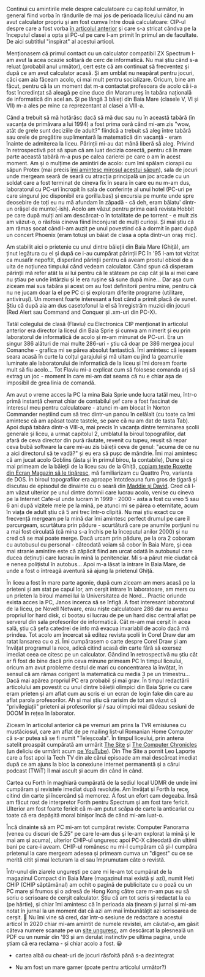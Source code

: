 Continui cu amintirile mele despre calculatoare cu capitolul următor, în general fiind vorba în rândurile de mai jos de perioada liceului când nu am avut calculator propriu și am fost cumva între două calculatoare: CIP-ul despre care a fost vorba [în articolul anterior](https://www.rusiczki.net/2021/07/08/cronici-calculatoricesti-cip/) și care s-a stricat cândva pe la începutul clasei a opta și PC-ul pe care l-am primit în primul an de facultate. De aici subtitlul "inspirat" al acestui articol.

Menționasem că primul contact cu un calculator compatibil ZX Spectrum l-am avut la acea ocazie solitară de cerc de informatică. Nu mai știu când s-a reluat (probabil anul următor), cert este că am continuat să frecventez și după ce am avut calculator acasă. Și am umblat nu neapărat pentru jocuri, căci cam aia făceam acolo, ci mai mult pentru socializare. Oricum, bine am făcut, pentru că la un moment dat m-a contactat profesoara de acolo că i-a fost încredințat să aleagă pe cine duce din Maramureș în tabăra națională de informatică din acel an. Și pe lângă 3 băieți din Baia Mare (clasele V, VI și VII) m-a ales pe mine ca reprezentant al clasei a VIII-a.

Când a trebuit să mă hotărăsc dacă să mă duc sau nu în această tabără (în vacanța de primăvara a lui 1994) a fost prima oară când mi-am zis "wow, atât de grele sunt deciziile de adult?" fiindcă a trebuit să aleg între tabără sau orele de pregătire suplimentară la matematică din vacanță - eram înainte de admiterea la liceu. Părinții mi-au dat mână liberă să aleg. Privind în retrospectivă pot să spun că am luat decizia corectă, pentru că în mare parte această tabără m-a pus pe calea carierei pe care o am în acest moment. Am și o mulțime de amintiri de acolo: cum îmi spălam ciorapii cu săpun Protex (mai precis [îmi amintesc mirosul acestui săpun](https://www.rusiczki.net/2014/08/22/alti-10-ani/)), sala de jocuri unde mergeam seară de seară cu atracția principală un joc arcade cu un soldat care a fost terminat de cineva fix în seara în care eu nu m-am dus, laboratorul cu PC-uri încropit în sala de conferințe al unui hotel (PC-uri pe care singurul joc disponibil era gorilla.bas) și excursia pe munte unde spre deosebire de toți eu nu mă afundam în zăpadă - că deh, eram băiatu' dintr-un orășel de munte(-ish). Acolo am văzut pentru prima oară revista Hobbit pe care după mulți ani am descărcat-o în totalitate de pe torrent - e mult zis am văzut-o, o răsfoia cineva fiind înconjurat de mulți curioși. Și mai știu că am rămas șocat când l-am auzit pe unul povestind că a dormit în parc după un concert Phoenix (eram totuși un băiat de clasa a opta dintr-un oraș mic).

Am stabilit aici o prietenie cu unul dintre băieții din Baia Mare (Ghiță), am ținut legătura cu el și după ce i-au cumpărat părinții PC în '95 l-am tot vizitat ca musafir nepoftit, disperând părinții pentru că aveam prostul obicei de a uita de noțiunea timpului când vedeam calculator. Când spun că disperam părinții mă refer atât la ai lui pentru că le stăteam pe cap cât și la ai mei care nu știau pe unde întârziu și le era rușine să sune după mine... Dar așa cum ziceam mai sus tabăra și acest om au fost definitorii pentru mine, pentru că nu ne jucam doar la el pe PC ci și exploram diferite programe (utilitare, antiviruși). Un moment foarte interesant a fost când a primit placă de sunet. Știu că după aia am dus casetofonul la el să înregistrăm muzici din jocuri (Red Alert sau Command and Conquer și .xm-uri din PC-X).

Tatăl colegului de clasă (Flaviu) cu Electronica CIP menționat în articolul anterior era director la liceul din Baia Sprie și cumva am nimerit și eu prin laboratorul de informatică de acolo și m-am minunat de PC-uri. Era un singur 386 alături de mai multe 286-uri - știu că doar pe 386 mergea jocul Comanche - grafica mi se părea absolut fantastică. Îmi amintesc că ieșeam seara acasă în curte la colțul garajului și mă uitam cu jind la geamurile luminate ale laboratorului de informatică de la liceu și îmi doream foarte mult să fiu acolo... Tot Flaviu mi-a explicat cum să folosesc comanda arj să extrag un joc - moment în care mi-am dat seama că nu e chiar așa de imposibil de grea linia de comandă.

Am avut o vreme acces la PC la mina Baia Sprie unde lucra tatăl meu, într-o primă instanță chemat chiar de contabilul șef care a fost fascinat de interesul meu pentru calculatoare - atunci m-am blocat în Norton Commander neștiind cum să trec dintr-un panou în celălalt (cu toate ca îmi amintesc că am apăsat toate tastele, se pare că nu am dat de tasta Tab). Apoi după tabăra dintr-a VIII-a, mai precis în vacanța dintre terminarea școlii generale și liceu, a urmat capitolul 2, umblatul la biroul topografilor, dat afară de ceva director din pură răutate, revenit cu tupeu, reușit să repar ceva bubă software la care mi-au zis băieții ceva de genul: "acuma de ce nu a aici directorul să te vadă?" și eu era să pușc de mândrie. Îmi mai amintesc că am jucat acolo Goblins (ăsta și în primul birou, la contabile), Dune și ce mai primeam de la băieții de la liceu sau de la Ghiță, [copiam texte Roxette din Ecran Magazin să le tipăresc](https://www.rusiczki.net/2019/12/11/roxette/), mă familiarizam cu Quattro Pro, varianta de DOS. În biroul topografilor era aproape întotdeauna fum gros de țigară și discutau de episodul de dinainte cu o seară din [Maddie și David](https://en.wikipedia.org/wiki/Moonlighting_(TV_series)). Cred că l-am văzut ulterior pe unul dintre domnii care lucrau acolo, venise cu cineva pe la Internet Cafe-ul unde lucram în 1999 - 2000 - asta a fost cu vreo 5 sau 6 ani după vizitele mele pe la mină, pe atunci mi se părea o eternitate, acum în viața de adult știu că 5 ani trec într-o clipită. Nu mai știu exact cu ce frecvență mergeam pe la mină dar îmi amintesc perfect drumul pe care îl parcurgeam, scurtătura prin pădure - scurtătură care pe anumite porțiuni nu a mai fost circulată (că mina s-a închis pe la începutul anilor 2000) și nu cred că se mai poate merge. Dacă urcam prin pădure, pe la ora 2 coboram cu autobusul cu personal - câteodată voiam să cobor în Baia Mare, și cea mai stranie amintire este că zăpăcit fiind am urcat odată în autobusul care ducea deținuții care lucrau în mină la penitenciar. Mi s-a părut mie ciudat că e nenea polițistul în autobus... Apoi m-a lăsat la intrare în Baia Mare, de unde a fost o întreagă aventură să ajung la prietenul Ghiță.

În liceu a fost în mare parte agonie, după cum ziceam am mers acasă pe la prieteni și am stat pe capul lor, am cerșit intrare în laboratoare, am mers cu un prieten la biroul mamei lui la Universitatea de Nord... Practic oriunde exista acces la PC, Janos incerca să se înfigă. A fost interesant laboratorul de la liceu, pe Novell Netware, erau niște calculatoare 286 dar nu aveau propriul lor hard disk, ci bootau si lucrau de pe un hard disc central aflat pe serverul din sala profesorilor de informatică. Cât m-am mai cerșit în acea sală, știu că șefa catedrei de info mă evacua invariabil de acolo dacă mă prindea. Tot acolo am încercat să editez revista școlii în Corel Draw dar am ratat lansarea cu o zi. Îmi cumpărasem o carte despre Corel Draw și am învățat programul la rece, adică citind acasă din carte fără să exersez imediat ceea ce citesc pe un calculator. Gândind în retrospectivă nu știu cât ar fi fost de bine dacă prin ceva minune primeam PC în timpul liceului, oricum am avut probleme destul de mari cu concentrarea la învățat, în sensul că am rămas corigent la matematică cu media 3 pe un trimestru... Dacă mai apărea propriul PC era probabil și mai grav. În timpul redactării articolului am povestit cu unul dintre băieții olimpici din Baia Sprie cu care eram prieten și am aflat cum au scris ei un ecran de login fake din care au aflat parola profesorilor. Ah și mai știu că rarisim de tot am văzut că "privilegiații" prieteni ai profesorilor și / sau olimpici mai dădeau sesiuni de DOOM în rețea în laborator.

Ziceam în articolul anterior că pe vremuri am prins la TVR emisiunea cu mustăciosul, care am aflat de pe mailing list-ul Romanian Home Computer că s-ar putea să se fi numit "Teleșcoala". În timpul liceului, prin antena satelit proaspăt cumpărată am urmărit [The Site](https://en.wikipedia.org/wiki/The_Site) și [The Computer Chronicles](https://en.wikipedia.org/wiki/Computer_Chronicles) (un deliciu de urmărit acum [pe YouTube](https://www.youtube.com/channel/UCkJ6eQKpHZgsZBla4JgKj3A)). Din The Site a pornit Leo Laporte care a fost apoi la Tech TV din ale cărui episoade am mai descărcat imediat după ce am ajuns la bloc la conexiune internet permanentă și a cărui podcast (TWiT) îl mai ascult și acum din când în când.

Cartea cu Forth în maghiară cumpărată de la sediul local UDMR de unde îmi cumpăram și revistele imediat după revoluție. Am învățat și Forth la rece, citind din carte și încercând să memorez. A fost un efort cam degeaba. Însă am făcut rost de interpretor Forth pentru Spectrum și am fost tare fericit. Ulterior am fost foarte fericit că m-am putut scăpa de carte la anticariat cu toate că era depășită moral binișor încă de când mi-am luat-o.

Încă dinainte să am PC mi-am tot cumpărat reviste: Computer Panorama (venea cu discuri de 5.25" pe care le-am dus și le-am explorat la mină și le mai am și acuma), ulterior CHIP-ul unguresc apoi PC-X câteodată din ultimii bani pe care-i aveam. CHIP-ul românesc nu mi-l cumpăram că și-l cumpăra prietenul la care mergeam adesea și primeam cumva un "digest" cu ce se merită citit și mai lecturam la el sau împrumutam câte o revistă.

Într-unul din ziarele ungurești pe care mi le-am tot cumpărat de la magazinul Compact din Baia Mare (magazinul mai există și azi), numit Heti CHIP (CHIP săptămânal) am ochit o pagină de publicitate cu o poză cu un PC mare și frumos și o adresă de Hong Kong către care m-am pus eu să scriu o scrisoare de cerșit calculator. Știu că am tot scris și redactat la ea (pe hârtie), și chiar îmi amintesc că în perioada aia țineam și jurnal și mi-am notat în jurnal la un moment dat că azi am mai îmbunătățit azi scrisoarea de cerșit. 🙂 Nu îmi vine să cred, dar într-o sesiune de redactare a acestui articol în 2020 chiar mi-am amintit de numele revistei, am căutat-o, am găsit câteva numere scanate pe un [site unguresc](https://retroujsag.com/), am descărcat la plesneală un PDF cu un număr din '93 și am derulat instinctiv pe ultima pagina, unde știam că era reclama - și chiar acolo a fost. 😀

* cartea albă cu cheat-uri de jocuri răsfoită până s-a dezintegrat

* Nu am fost un mare gamer (poate pentru articolul următor?)
